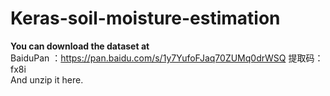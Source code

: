 # Keras-soil-moisture-estimation
**You can download the dataset at**   
BaiduPan ：https://pan.baidu.com/s/1y7YufoFJaq70ZUMq0drWSQ 提取码：fx8i  
And unzip it here.
